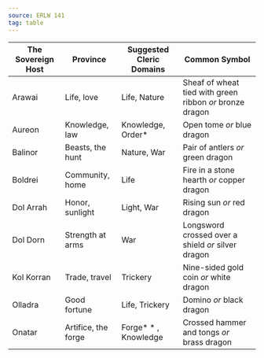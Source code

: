 ```yaml
---
source: ERLW 141
tag: table
---
```


|The Sovereign Host|Province|Suggested Cleric Domains|Common Symbol|
|----|----|----|--------|
|Arawai|Life, love|Life, Nature|Sheaf of wheat tied with green ribbon _or_ bronze dragon|
|Aureon|Knowledge, law|Knowledge, Order* |Open tome _or_ blue dragon|
|Balinor|Beasts, the hunt|Nature, War|Pair of antlers _or_ green dragon|
|Boldrei|Community, home|Life|Fire in a stone hearth _or_ copper dragon|
|Dol Arrah|Honor, sunlight|Light, War|Rising sun _or_ red dragon|
|Dol Dorn|Strength at arms|War|Longsword crossed over a shield _or_ silver dragon|
|Kol Korran|Trade, travel|Trickery|Nine-sided gold coin _or_ white dragon|
|Olladra|Good fortune|Life, Trickery|Domino _or_ black dragon|
|Onatar|Artifice, the forge|Forge* * , Knowledge|Crossed hammer and tongs _or_ brass dragon|
